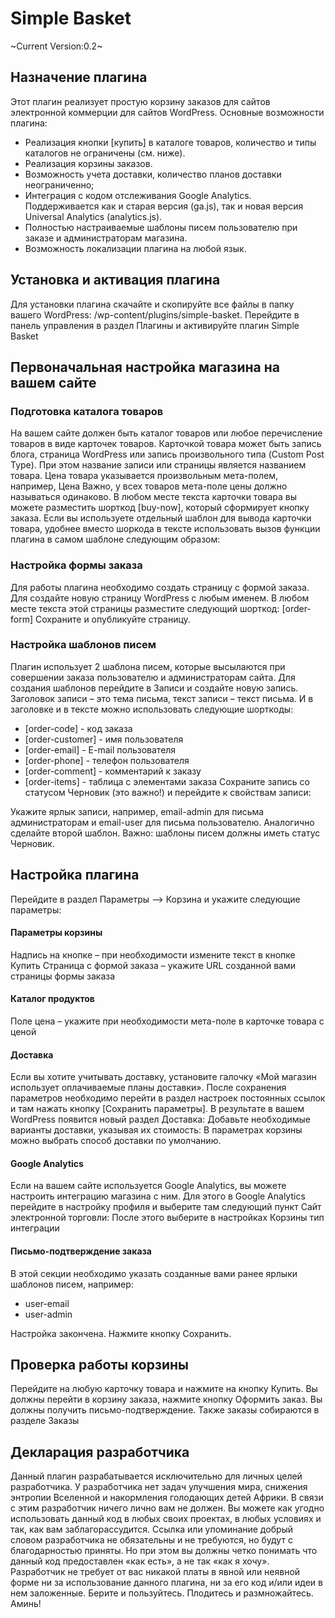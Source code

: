 Simple Basket
=============
~Current Version:0.2~


## Назначение плагина
Этот плагин реализует простую корзину заказов для сайтов электронной коммерции для сайтов WordPress. Основные возможности плагина:
* Реализация кнопки [купить] в каталоге товаров, количество и типы каталогов не ограничены (см. ниже).
* Реализация корзины заказов.
* Возможность учета доставки, количество планов доставки неограниченно;
* Интеграция с кодом отслеживания Google Analytics. Поддерживается как и старая версия (ga.js), так и новая версия Universal Analytics (analytics.js).
* Полностью настраиваемые шаблоны писем пользователю при заказе и администраторам магазина.
* Возможность локализации плагина на любой язык.

## Установка и активация плагина
Для установки плагина скачайте и скопируйте все файлы в папку вашего WordPress: /wp-content/plugins/simple-basket. Перейдите в панель управления в раздел Плагины и активируйте плагин Simple Basket

## Первоначальная настройка магазина на вашем сайте
### Подготовка каталога товаров
На вашем сайте должен быть каталог товаров или любое перечисление товаров в виде карточек товаров. Карточкой товара может быть запись блога, страница WordPress или запись произвольного типа (Custom Post Type). При этом название записи или страницы является названием товара. Цена товара указывается произвольным мета-полем, например, Цена
Важно, у всех товаров мета-поле цены должно называться одинаково.
В любом месте текста карточки товара вы можете разместить шорткод [buy-now], который сформирует кнопку заказа.
Если вы используете отдельный шаблон для вывода карточки товара, удобнее вместо шоркода в тексте использовать вызов функции плагина в самом шаблоне следующим образом:
<?php if (function_exists('showBuyNowButton')) showBuyNowButton() ?>

### Настройка формы заказа
Для работы плагина необходимо создать страницу с формой заказа. Для создайте новую страницу WordPress с любым именем. В любом месте текста этой страницы разместите следующий шорткод:
[order-form]
Сохраните и опубликуйте страницу.

### Настройка шаблонов писем 
Плагин использует 2 шаблона писем, которые высылаются при совершении заказа пользователю и администраторам сайта. Для создания шаблонов перейдите в Записи и создайте новую запись. Заголовок записи – это тема письма, текст записи – текст письма. И в заголовке и в тексте можно использовать следующие шорткоды:
* [order-code] - код заказа
* [order-customer] - имя пользователя
* [order-email] - E-mail пользователя
* [order-phone] - телефон пользователя
* [order-comment] - комментарий к заказу
* [order-items] - таблица с элементами заказа
Сохраните запись со статусом Черновик (это важно!) и перейдите к свойствам записи:
 
Укажите ярлык записи, например, email-admin для письма администраторам и email-user для письма пользователю.
Аналогично сделайте второй шаблон. 
Важно: шаблоны писем должны иметь статус Черновик.

## Настройка плагина
Перейдите в раздел Параметры --> Корзина и укажите следующие параметры:

#### Параметры корзины
Надпись на кнопке – при необходимости измените текст в кнопке Купить
Страница с формой заказа – укажите URL созданной вами страницы формы заказа

#### Каталог продуктов
Поле цена – укажите при необходимости мета-поле в карточке товара с ценой

#### Доставка
Если вы хотите учитывать доставку, установите галочку «Мой магазин использует оплачиваемые планы доставки». После сохранения параметров необходимо перейти в раздел настроек постоянных ссылок и там нажать кнопку [Сохранить параметры]. В результате в вашем WordPress  появится новый раздел Доставка:
Добавьте необходимые варианты доставки, указывая их стоимость:
В параметрах корзины можно выбрать способ доставки по умолчанию.

#### Google Analytics
Если на вашем сайте используется Google Analytics, вы можете настроить интеграцию магазина с ним. Для этого в Google Analytics перейдите в настройку профиля и выберите там следующий пункт Сайт электронной торговли:
После этого выберите в настройках Корзины тип интеграции
 
#### Письмо-подтверждение заказа
В этой секции необходимо указать созданные вами ранее ярлыки шаблонов писем, например:
* user-email
* user-admin
 
Настройка закончена. Нажмите кнопку Сохранить.

## Проверка работы корзины
Перейдите на любую карточку товара и нажмите на кнопку Купить. Вы должны перейти в корзину заказа, нажмите кнопку Оформить заказ. Вы должны получить письмо-подтверждение. Также заказы собираются в разделе Заказы
 
## Декларация разработчика
Данный плагин разрабатывается исключительно для личных целей разработчика. У разработчика нет задач улучшения мира, снижения энтропии Вселенной и накормления голодающих детей Африки.  В связи с этим разработчик ничего лично вам не должен. Вы можете как угодно использовать данный код в любых своих проектах, в любых условиях и так, как вам заблагорассудится. Ссылка или упоминание добрый словом разработчика не обязательны и не требуются, но будут с благодарностью приняты. Но при этом вы должны четко понимать что данный код предоставлен «как есть», а не так «как я хочу». Разработчик не требует от вас никакой платы в явной или неявной форме ни за использование данного плагина, ни за его код и/или идеи в нем заложенные.  Берите и пользуйтесь. Плодитесь и размножайтесь. Аминь!

